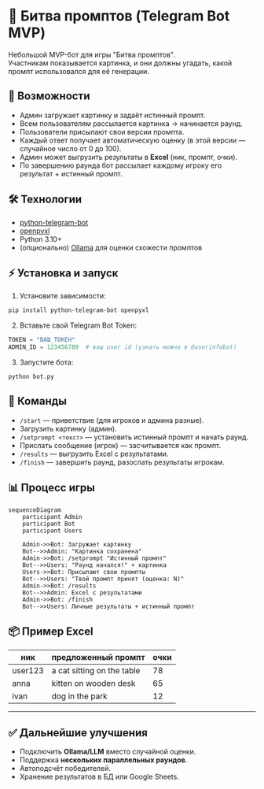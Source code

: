 # 🥊 Битва промптов (Telegram Bot MVP)

Небольшой MVP-бот для игры "Битва промптов".  
Участникам показывается картинка, и они должны угадать, какой промпт использовался для её генерации.  

## 🚀 Возможности

- Админ загружает картинку и задаёт истинный промпт.
- Всем пользователям рассылается картинка → начинается раунд.
- Пользователи присылают свои версии промпта.
- Каждый ответ получает автоматическую оценку (в этой версии — случайное число от 0 до 100).
- Админ может выгрузить результаты в **Excel** (ник, промпт, очки).
- По завершению раунда бот рассылает каждому игроку его результат + истинный промпт.

## 🛠️ Технологии

- [python-telegram-bot](https://python-telegram-bot.org/)
- [openpyxl](https://openpyxl.readthedocs.io/)
- Python 3.10+
- (опционально) [Ollama](https://ollama.com/) для оценки схожести промптов

## ⚡ Установка и запуск

1. Установите зависимости:
```bash
pip install python-telegram-bot openpyxl
```

2. Вставьте свой Telegram Bot Token:

```python
TOKEN = "ВАШ_ТОКЕН"
ADMIN_ID = 123456789  # ваш user id (узнать можно в @userinfobot)
```

3. Запустите бота:

```bash
python bot.py
```

## 📖 Команды

* `/start` — приветствие (для игроков и админа разные).
* Загрузить картинку (админ).
* `/setprompt <текст>` — установить истинный промпт и начать раунд.
* Прислать сообщение (игрок) — засчитывается как промпт.
* `/results` — выгрузить Excel с результатами.
* `/finish` — завершить раунд, разослать результаты игрокам.

## 📊 Процесс игры

```mermaid
sequenceDiagram
    participant Admin
    participant Bot
    participant Users

    Admin->>Bot: Загружает картинку
    Bot-->>Admin: "Картинка сохранена"
    Admin->>Bot: /setprompt "Истинный промпт"
    Bot-->>Users: "Раунд начался!" + картинка
    Users->>Bot: Присылают свои промпты
    Bot-->>Users: "Твой промпт принят (оценка: N)"
    Admin->>Bot: /results
    Bot-->>Admin: Excel с результатами
    Admin->>Bot: /finish
    Bot-->>Users: Личные результаты + истинный промпт
```

## 📦 Пример Excel

| ник     | предложенный промпт        | очки |
| ------- | -------------------------- | ---- |
| user123 | a cat sitting on the table | 78   |
| anna    | kitten on wooden desk      | 65   |
| ivan    | dog in the park            | 12   |

---

## ✅ Дальнейшие улучшения

* Подключить **Ollama/LLM** вместо случайной оценки.
* Поддержка **нескольких параллельных раундов**.
* Автоподсчёт победителей.
* Хранение результатов в БД или Google Sheets.
